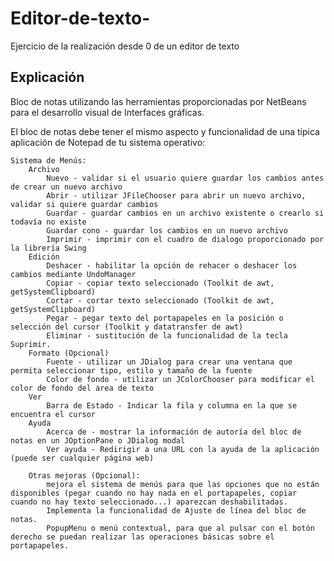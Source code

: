 # Editor-de-texto-
Ejercicio de la realización desde 0 de un editor de texto 

## Explicación
Bloc de notas utilizando las herramientas proporcionadas por
NetBeans para el desarrollo visual de Interfaces gráficas.

El bloc de notas debe tener el mismo aspecto y funcionalidad de una
típica aplicación de Notepad de tu sistema operativo:

    Sistema de Menús:
        Archivo
            Nuevo - validar si el usuario quiere guardar los cambios antes de crear un nuevo archivo
            Abrir - utilizar JFileChooser para abrir un nuevo archivo, validar si quiere guardar cambios
            Guardar - guardar cambios en un archivo existente o crearlo si todavía no existe
            Guardar cono - guardar los cambios en un nuevo archivo
            Imprimir - imprimir con el cuadro de dialogo proporcionado por la librería Swing
        Edición
            Deshacer - habilitar la opción de rehacer o deshacer los cambios mediante UndoManager
            Copiar - copiar texto seleccionado (Toolkit de awt, getSystemClipboard)
            Cortar - cortar texto seleccionado (Toolkit de awt, getSystemClipboard)
            Pegar - pegar texto del portapapeles en la posición o selección del cursor (Toolkit y datatransfer de awt)
            Eliminar - sustitución de la funcionalidad de la tecla Suprimir.
        Formato (Opcional)
            Fuente - utilizar un JDialog para crear una ventana que permita seleccionar tipo, estilo y tamaño de la fuente
            Color de fondo - utilizar un JColorChooser para modificar el color de fondo del area de texto
        Ver
            Barra de Estado - Indicar la fila y columna en la que se encuentra el cursor
        Ayuda
            Acerca de - mostrar la información de autoría del bloc de notas en un JOptionPane o JDialog modal
            Ver ayuda - Redirigir a una URL con la ayuda de la aplicación (puede ser cualquier página web)

        Otras mejoras (Opcional):
            mejora el sistema de menús para que las opciones que no están disponibles (pegar cuando no hay nada en el portapapeles, copiar cuando no hay texto seleccionado...) aparezcan deshabilitadas.
            Implementa la funcionalidad de Ajuste de línea del bloc de notas.
            PopupMenu o menú contextual, para que al pulsar con el botón derecho se puedan realizar las operaciones básicas sobre el portapapeles.
